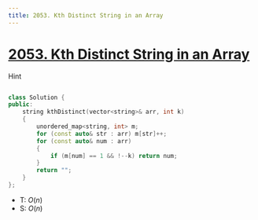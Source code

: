 ```yaml
---
title: 2053. Kth Distinct String in an Array
---
```


# [2053\. Kth Distinct String in an Array](https://leetcode.com/problems/kth-distinct-string-in-an-array/)

 Hint
```cpp

```



```cpp
class Solution {
public:
    string kthDistinct(vector<string>& arr, int k)
    {
        unordered_map<string, int> m;
        for (const auto& str : arr) m[str]++;
        for (const auto& num : arr)
        {
            if (m[num] == 1 && !--k) return num;
        }
        return "";
    }
};
```
- T: $O(n)$
- S: $O(n)$

